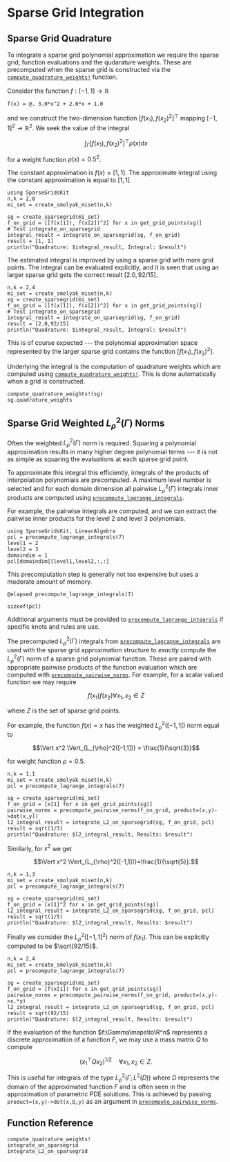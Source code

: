 # Sparse Grid Integration
## Sparse Grid Quadrature
To integrate a sparse grid polynomial approximation we require the sparse grid, function evaluations and the qudarature weights.
These are precomputed when the sparse grid is constructed via the [`compute_quadrature_weights!`](@ref) function.

Consider the function $f:[-1,1]\to\mathbb{R}$
```@example int1
f(x) = @. 3.0*x^2 + 2.0*x + 1.0
```
and we construct the two-dimension function $[f(x_1), f(x_2)^2]^{\top}$ mapping $[-1,1]^2 \to \mathbb{R}^2$.
We seek the value of the integral
```math
\int_{\Gamma} [f(x_1), f(x_2)^2]^{\top} \rho(x) \textrm{d} x
```
for a weight function $\rho(x)=0.5^2$.

The constant approximation is $f(x)\approx[1,1]$.
The approximate integral using the constant approximation is equal to $[1,1]$.
```@example int1
using SparseGridsKit
n,k = 2,0
mi_set = create_smolyak_miset(n,k)

sg = create_sparsegrid(mi_set)
f_on_grid = [[f(x[1]), f(x[2])^2] for x in get_grid_points(sg)]
# Test integrate_on_sparsegrid
integral_result = integrate_on_sparsegrid(sg, f_on_grid)
result = [1, 1]
println("Quadrature: $integral_result, Integral: $result")
```
The estimated integral is improved by using a sparse grid with more grid points.
The integral can be evaluated explicitly, and it is seen that using an larger sparse grid gets the correct result $[2.0,92/15]$.
```@example int1
n,k = 2,4
mi_set = create_smolyak_miset(n,k)
sg = create_sparsegrid(mi_set)
f_on_grid = [[f(x[1]), f(x[2])^2] for x in get_grid_points(sg)]
# Test integrate_on_sparsegrid
integral_result = integrate_on_sparsegrid(sg, f_on_grid)
result = [2.0,92/15]
println("Quadrature: $integral_result, Integral: $result")
```
This is of course expected --- the polynomial approximation space represented by the larger sparse grid contains the function 
$[f(x_1), f(x_2)^2]$.

Underlying the integral is the computation of quadrature weights which are computed using [`compute_quadrature_weights!`](@ref).
This is done automatically when a grid is constructed.
```@example int1
compute_quadrature_weights!(sg)
sg.quadrature_weights
```

## Sparse Grid Weighted $L_{\rho}^2(\Gamma)$ Norms
Often the weighted $L_{\rho}^2(\Gamma)$ norm is required.
Squaring a polynomial approximation results in many higher degree polynomial terms --- it is not as simple as squaring the evaluations at each sparse grid point.

To approximate this integral this efficiently, integrals of the products of interpolation polynomials are precomputed.
A maximum level number is selected and for each domain dimension all pairwise $L_{\rho}^2(\Gamma)$ integrals inner products are computed using [`precompute_lagrange_integrals`](@ref).

For example, the pairwise integrals are computed, and we can extract the pairwise inner products for the level $2$ and level $3$ polynomials.
```@example int1
using SparseGridsKit, LinearAlgebra
pcl = precompute_lagrange_integrals(7)
level1 = 2
level2 = 3
domaindim = 1
pcl[domaindim][level1,level2,:,:]
```
This precomputation step is generally not too expensive but uses a moderate amount of memory.
```@example int1
@elapsed precompute_lagrange_integrals(7)
```
```@example int1
sizeof(pcl)
```
Additional arguments must be provided to  [`precompute_lagrange_integrals`](@ref) if specific knots and rules are use.

The precomputed $L_{\rho}^2(\Gamma)$ integrals from [`precompute_lagrange_integrals`](@ref) are used with the sparse grid approximation structure to *exactly* compute the $L_{\rho}^2(\Gamma)$ norm of a sparse grid polynomial function.
These are paired with appropriate pairwise products of the function evaluation which are computed with [`precompute_pairwise_norms`](@ref).
For example, for a scalar valued function we may require
```math
f(x_1) f(x_2) \forall x_1,x_2 \in Z
```
where $Z$ is the set of sparse grid points.

For example, the function $f(x)=x$ has the weighted $L_{\rho}^2([-1,1])$ norm equal to 
```math
\Vert x^2 \Vert_{L_{\rho}^2([-1,1])} = \frac{1}{\sqrt{3}}
```
for weight function $\rho=0.5$.
```@example int1
n,k = 1,1
mi_set = create_smolyak_miset(n,k)
pcl = precompute_lagrange_integrals(7)

sg = create_sparsegrid(mi_set)
f_on_grid = [x[1] for x in get_grid_points(sg)]
pairwise_norms = precompute_pairwise_norms(f_on_grid, product=(x,y)->dot(x,y))
l2_integral_result = integrate_L2_on_sparsegrid(sg, f_on_grid, pcl)
result = sqrt(1/3)
println("Quadrature: $l2_integral_result, Results: $result")
```
Similarly, for $x^2$ we get
```math
\Vert x^2 \Vert_{L_{\rho}^2([-1,1])}=\frac{1}{\sqrt{5}}.
``` 
```@example int1
n,k = 1,3
mi_set = create_smolyak_miset(n,k)
pcl = precompute_lagrange_integrals(7)

sg = create_sparsegrid(mi_set)
f_on_grid = [x[1]^2 for x in get_grid_points(sg)]
l2_integral_result = integrate_L2_on_sparsegrid(sg, f_on_grid, pcl)
result = sqrt(1/5)
println("Quadrature: $l2_integral_result, Results: $result")
```
Finally we consider the $L^2_{\rho}([-1,1]^2)$ norm of $f(x_1)$.
This can be explicitly computed to be $\sqrt{92/15}$.
```@example int1
n,k = 2,4
mi_set = create_smolyak_miset(n,k)
pcl = precompute_lagrange_integrals(7)

sg = create_sparsegrid(mi_set)
f_on_grid = [f(x[1]) for x in get_grid_points(sg)]
pairwise_norms = precompute_pairwise_norms(f_on_grid, product=(x,y)->x.*y)
l2_integral_result = integrate_L2_on_sparsegrid(sg, f_on_grid, pcl)
result = sqrt(92/15)
println("Quadrature: $l2_integral_result, Results: $result")
```

If the evaluation of the function $f:\Gamma\maps\to\R^n$ represents a discrete approximation of a function $F$, we may use a mass matrix $Q$ to compute
```math
(x_1^{\top} Q x_2)^{1/2} \quad \forall x_1,x_2 \in Z.
```
This is useful for integrals of the type $L^2_\rho(\Gamma; L^2(D))$ where $D$ represents the domain of the approximated function $F$ and is often seen in the approximation of parametric PDE solutions.
This is achieved by passing `product=(x,y)->dot(x,Q,y)` as an argument in [`precompute_pairwise_norms`](@ref). 

## Function Reference
```@docs
compute_quadrature_weights!
integrate_on_sparsegrid
integrate_L2_on_sparsegrid
```
